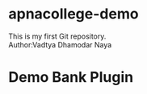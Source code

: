 # apnacollege-demo
This is my first Git repository.
<br>
Author:Vadtya Dhamodar Naya
<h1>Demo Bank Plugin</h1>


